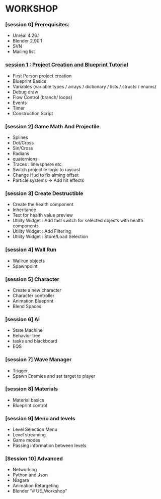 # WORKSHOP

### [session 0] Prerequisites:
  - Unreal 4.26.1
  - Blender 2.90.1
  - SVN
  - Mailing list

### [session 1 : Project Creation and Blueprint Tutorial](https://github.com/Bleeck/UE_Workshop/blob/main/Session%201.md)
  - First Person project creation
  - Blueprint Basics
  - Variables (variable types / arrays / dictionary / lists / structs / enums)
  - Debug draw
  - Flow Control (branch/ loops)
  - Events
  - Timer
  - Construction Script

### [session 2] Game Math And Projectile
  - Splines
  - Dot/Cross
  - Sin/Cross
  - Radians
  - quaternions
  - Traces : line/sphere etc
  - Switch projectile logic to raycast
  - Change Hud to fix aiming offset
  - Particle systems -> Add hit effects

### [session 3] Create Destructible
  - Create the health component
  - Inheritance
  - Text for health value preview
  - Utility Widget : Add fast switch for selected objects with health components
  - Utility Widget : Add Filtering
  - Utility Widget : Store/Load Selection

### [session 4] Wall Run
  - Wallrun objects
  - Spawnpoint

### [session 5] Character
  - Create a new character
  - Character controller
  - Animation Blueprint
  - Blend Spaces

### [session 6] AI
  - State Machine
  - Behavior tree
  - tasks and blackboard
  - EQS

### [session 7] Wave Manager
  - Trigger
  - Spawn Enemies and set target to player

### [session 8] Materials
  - Material basics
  - Blueprint control

### [session 9] Menu and levels
  - Level Selection Menu
  - Level streaming
  - Game modes
  - Passing information between levels

### [Session 10] Advanced
  - Networking
  - Python and Json
  - Niagara
  - Animation Retargeting
  - Blender
"# UE_Workshop"
